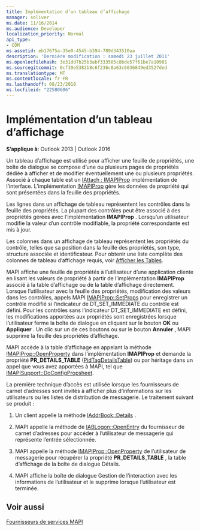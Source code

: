 ```yaml
---
title: Implémentation d’un tableau d’affichage
manager: soliver
ms.date: 11/16/2014
ms.audience: Developer
localization_priority: Normal
api_type:
- COM
ms.assetid: eb17675a-35e0-4545-b394-789d343510aa
description: 'Derniére modification : samedi 23 juillet 2011'
ms.openlocfilehash: 3e31dd7b25b3abf333505c8bde57f61be7a10901
ms.sourcegitcommit: 0cf39e5382b8c6f236c8a63c6036849ed3527ded
ms.translationtype: MT
ms.contentlocale: fr-FR
ms.lasthandoff: 08/23/2018
ms.locfileid: "22580606"
---
```

# <a name="display-table-implementation"></a>Implémentation d’un tableau d’affichage

  
  
**S’applique à**: Outlook 2013 | Outlook 2016 
  
Un tableau d’affichage est utilisé pour afficher une feuille de propriétés, une boîte de dialogue se compose d’une ou plusieurs pages de propriétés dédiée à afficher et de modifier éventuellement une ou plusieurs propriétés. Associé à chaque table est un [IAttach : IMAPIProp](iattachimapiprop.md) implémentation de l’interface. L’implémentation [IMAPIProp](imapipropiunknown.md) gère les données de propriété qui sont présentées dans la feuille des propriétés. 
  
Les lignes dans un affichage de tableau représentent les contrôles dans la feuille des propriétés. La plupart des contrôles peut être associé à des propriétés gérées avec l’implémentation **IMAPIProp** . Lorsqu’un utilisateur modifie la valeur d’un contrôle modifiable, la propriété correspondante est mis à jour. 
  
Les colonnes dans un affichage de tableau représentent les propriétés du contrôle, telles que sa position dans la feuille des propriétés, son type, structure associée et identificateur. Pour obtenir une liste complète des colonnes de tableau d’affichage requis, voir [Afficher les Tables](display-tables.md).
  
MAPI affiche une feuille de propriétés à l’utilisateur d’une application cliente en lisant les valeurs de propriété à partir de l’implémentation **IMAPIProp** associé à la table d’affichage ou de la table d’affichage directement. Lorsque l’utilisateur avec la feuille des propriétés, modification des valeurs dans les contrôles, appels MAPI [IMAPIProp::SetProps](imapiprop-setprops.md) pour enregistrer un contrôle modifié si l’indicateur de DT_SET_IMMEDIATE du contrôle est défini. Pour les contrôles sans l’indicateur DT_SET_IMMEDIATE est défini, les modifications apportées aux propriétés sont enregistrées lorsque l’utilisateur ferme la boîte de dialogue en cliquant sur le bouton **OK** ou **Appliquer** . Un clic sur un de ces boutons ou sur le bouton **Annuler** , MAPI supprime la feuille des propriétés d’affichage. 
  
MAPI accède à la table d’affichage en appelant la méthode [IMAPIProp::OpenProperty](imapiprop-openproperty.md) dans l’implémentation **IMAPIProp** et demande la propriété **PR_DETAILS_TABLE** ([PidTagDetailsTable](pidtagdetailstable-canonical-property.md)) ou par héritage dans un appel que vous avez apportées à MAPI, tel que [IMAPISupport::DoConfigPropsheet](imapisupport-doconfigpropsheet.md).
  
La première technique d’accès est utilisée lorsque les fournisseurs de carnet d’adresses sont invités à afficher plus d’informations sur les utilisateurs ou les listes de distribution de messagerie. Le traitement suivant se produit :
  
1. Un client appelle la méthode [IAddrBook::Details](iaddrbook-details.md) . 
    
2. MAPI appelle la méthode de [IABLogon::OpenEntry](iablogon-openentry.md) du fournisseur de carnet d’adresses pour accéder à l’utilisateur de messagerie qui représente l’entrée sélectionnée. 
    
3. MAPI appelle la méthode [IMAPIProp::OpenProperty](imapiprop-openproperty.md) de l’utilisateur de messagerie pour récupérer la propriété **PR_DETAILS_TABLE** , la table d’affichage de la boîte de dialogue Détails. 
    
4. MAPI affiche la boîte de dialogue Gestion de l’interaction avec les informations de l’utilisateur et le supprime lorsque l’utilisateur est terminée. 
    
## <a name="see-also"></a>Voir aussi



[Fournisseurs de services MAPI](mapi-service-providers.md)

